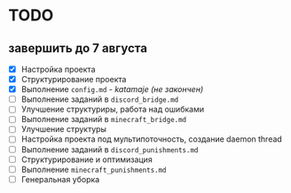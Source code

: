 # TODO
## завершить до 7 августа

- [x] Настройка проекта
- [x] Структурирование проекта
- [x] Выполнение `config.md` - *katamaje (не закончен)*
- [ ] Выполнение заданий в `discord_bridge.md`
- [ ] Улучшение структуриры, работа над ошибками
- [ ] Выполнение заданий в `minecraft_bridge.md`
- [ ] Улучшение структуры
- [ ] Настройка проекта под мультипоточность, создание daemon thread
- [ ] Выполнение заданий в `discord_punishments.md`
- [ ] Структурирование и оптимизация
- [ ] Выполнение `minecraft_punishments.md`
- [ ] Генеральная уборка
